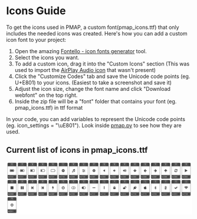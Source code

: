 # Icons Guide

To get the icons used in PMAP, a custom font(pmap_icons.ttf) that only includes the needed icons was created. Here's how you can add a custom icon font to your project:

1. Open the amazing [Fontello - icon fonts generator](https://fontello.com/) tool.
2. Select the icons you want.
3. To add a custom icon, drag it into the "Custom Icons" section (This was used to import the [AirPlay Audio icon](https://pictogrammers.com/library/mdi/icon/cast-audio-variant/) that wasn't present)
4. Click the "Customize Codes" tab and save the Unicode code points (eg. U+E801) to your icons. (Easiest to take a screenshot and save it)
5. Adjust the icon size, change the font name and click "Download webfont" on the top right.
6. Inside the zip file will be a "font" folder that contains your font (eg. pmap_icons.ttf) in ttf format

In your code, you can add variables to represent the Unicode code points (eg. icon_settings = "\uE801"). Look inside [pmap.py](https://github.com/kavinaidoo/pmap/blob/main/pmap.py) to see how they are used.

## Current list of icons in pmap_icons.ttf

![pmap](current_icons.png)